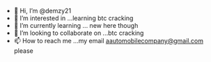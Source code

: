 - 👋 Hi, I’m @demzy21
- 👀 I’m interested in ...learning btc cracking
- 🌱 I’m currently learning ... new here though
- 💞️ I’m looking to collaborate on ...btc cracking
- 📫 How to reach me ...my email aautomobilecompany@gmail.com
please
<!--- i mean this
demzy21/demzy21 is a ✨ special ✨ repository because its `README.md` (this file) appears on your GitHub profile.
You can click the Preview link to take a look at your changes.
--->
